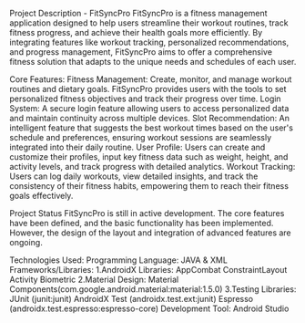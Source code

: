 Project Description - FitSyncPro
FitSyncPro is a fitness management application designed to help users streamline their workout routines, track fitness progress, and achieve their health goals more efficiently. By integrating features like workout tracking, personalized recommendations, and progress management, FitSyncPro aims to offer a comprehensive fitness solution that adapts to the unique needs and schedules of each user.

Core Features:
Fitness Management: Create, monitor, and manage workout routines and dietary goals. FitSyncPro provides users with the tools to set personalized fitness objectives and track their progress over time.
Login System: A secure login feature allowing users to access personalized data and maintain continuity across multiple devices.
Slot Recommendation: An intelligent feature that suggests the best workout times based on the user's schedule and preferences, ensuring workout sessions are seamlessly integrated into their daily routine.
User Profile: Users can create and customize their profiles, input key fitness data such as weight, height, and activity levels, and track progress with detailed analytics.
Workout Tracking: Users can log daily workouts, view detailed insights, and track the consistency of their fitness habits, empowering them to reach their fitness goals effectively.

Project Status
FitSyncPro is still in active development. The core features have been defined, and the basic functionality has been implemented. However, the design of the layout and integration of advanced features are ongoing. 

Technologies Used:
Programming Language: JAVA & XML
Frameworks/Libraries:
1.AndroidX Libraries:
AppCombat
ConstraintLayout
Activity
Biometric
2.Material Design:
Material Components(com.google.android.material:material:1.5.0)
3.Testing Libraries:
JUnit (junit:junit)
AndroidX Test (androidx.test.ext:junit)
Espresso (androidx.test.espresso:espresso-core)
Development Tool: Android Studio










